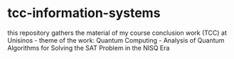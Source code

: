 # tcc-information-systems
this repository gathers the material of my course conclusion work (TCC) at Unisinos - theme of the work: Quantum Computing - Analysis of Quantum Algorithms for Solving the SAT Problem in the NISQ Era
